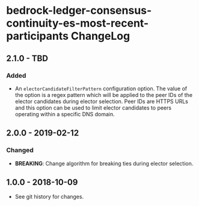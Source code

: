 # bedrock-ledger-consensus-continuity-es-most-recent-participants ChangeLog

## 2.1.0 - TBD

### Added
- An `electorCandidateFilterPattern` configuration option. The value of the
  option is a regex pattern which will be applied to the peer IDs of the
  elector candidates during elector selection. Peer IDs are HTTPS URLs and this
  option can be used to limit elector candidates to peers operating within a
  specific DNS domain.

## 2.0.0 - 2019-02-12

### Changed
- **BREAKING**: Change algorithm for breaking ties during elector selection.

## 1.0.0 - 2018-10-09

- See git history for changes.
